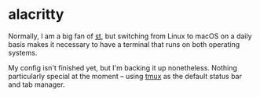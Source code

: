 # alacritty

Normally, I am a big fan of [st](https://github.com/dme86/st), but switching from Linux to macOS on a daily basis makes it necessary to have a terminal that runs on both operating systems.

My config isn't finished yet, but I'm backing it up nonetheless. Nothing particularly special at the moment – using [tmux](https://github.com/dme86/tmux) as the default status bar and tab manager.
